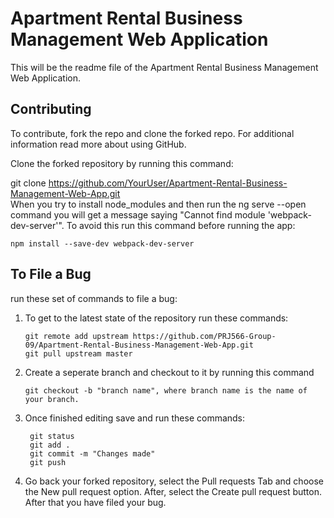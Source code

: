 # Apartment Rental Business Management Web Application
This will be the readme file of the Apartment Rental Business Management Web Application.

## Contributing

To contribute, fork the repo and clone the forked repo. For additional information read more about using GitHub.

Clone the forked repository by running this command:

git clone https://github.com/YourUser/Apartment-Rental-Business-Management-Web-App.git   
When you try to install node_modules and then run the ng serve --open command you will get a message saying "Cannot find module 'webpack-dev-server'". To avoid this run this command before running the app:

    npm install --save-dev webpack-dev-server 

## To File a Bug

run these set of commands to file a bug:

1. To get to the latest state of the repository run these commands:    
   
       git remote add upstream https://github.com/PRJ566-Group-09/Apartment-Rental-Business-Management-Web-App.git    
       git pull upstream master  

2. Create a seperate branch and checkout to it by running this command  
            
       git checkout -b "branch name", where branch name is the name of your branch.
    
3. Once finished editing save and run these commands:  
        
        git status  
        git add .  
        git commit -m "Changes made"  
        git push  

4. Go back your forked repository, select the Pull requests Tab and choose the New pull request option.
   After, select the Create pull request button. After that you have filed your bug.
    
   

